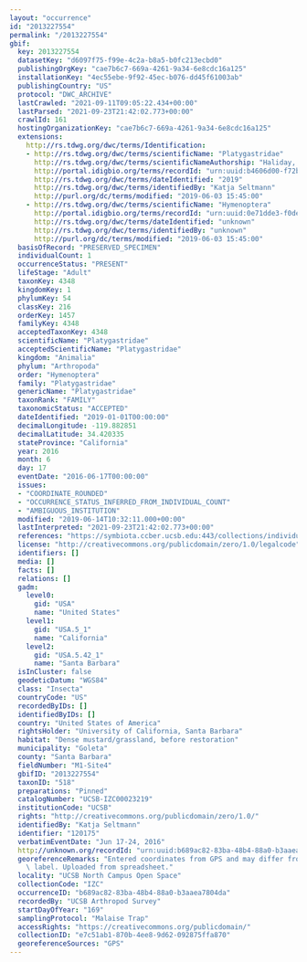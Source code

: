 ```yaml
---
layout: "occurrence"
id: "2013227554"
permalink: "/2013227554"
gbif:
  key: 2013227554
  datasetKey: "d6097f75-f99e-4c2a-b8a5-b0fc213ecbd0"
  publishingOrgKey: "cae7b6c7-669a-4261-9a34-6e8cdc16a125"
  installationKey: "4ec55ebe-9f92-45ec-b076-dd45f61003ab"
  publishingCountry: "US"
  protocol: "DWC_ARCHIVE"
  lastCrawled: "2021-09-11T09:05:22.434+00:00"
  lastParsed: "2021-09-23T21:42:02.773+00:00"
  crawlId: 161
  hostingOrganizationKey: "cae7b6c7-669a-4261-9a34-6e8cdc16a125"
  extensions:
    http://rs.tdwg.org/dwc/terms/Identification:
    - http://rs.tdwg.org/dwc/terms/scientificName: "Platygastridae"
      http://rs.tdwg.org/dwc/terms/scientificNameAuthorship: "Haliday, 1833"
      http://portal.idigbio.org/terms/recordId: "urn:uuid:b4606d00-f72b-41f0-962b-ad234896ca59"
      http://rs.tdwg.org/dwc/terms/dateIdentified: "2019"
      http://rs.tdwg.org/dwc/terms/identifiedBy: "Katja Seltmann"
      http://purl.org/dc/terms/modified: "2019-06-03 15:45:00"
    - http://rs.tdwg.org/dwc/terms/scientificName: "Hymenoptera"
      http://portal.idigbio.org/terms/recordId: "urn:uuid:0e71dde3-f0de-49e6-b819-170c52e26adb"
      http://rs.tdwg.org/dwc/terms/dateIdentified: "unknown"
      http://rs.tdwg.org/dwc/terms/identifiedBy: "unknown"
      http://purl.org/dc/terms/modified: "2019-06-03 15:45:00"
  basisOfRecord: "PRESERVED_SPECIMEN"
  individualCount: 1
  occurrenceStatus: "PRESENT"
  lifeStage: "Adult"
  taxonKey: 4348
  kingdomKey: 1
  phylumKey: 54
  classKey: 216
  orderKey: 1457
  familyKey: 4348
  acceptedTaxonKey: 4348
  scientificName: "Platygastridae"
  acceptedScientificName: "Platygastridae"
  kingdom: "Animalia"
  phylum: "Arthropoda"
  order: "Hymenoptera"
  family: "Platygastridae"
  genericName: "Platygastridae"
  taxonRank: "FAMILY"
  taxonomicStatus: "ACCEPTED"
  dateIdentified: "2019-01-01T00:00:00"
  decimalLongitude: -119.882851
  decimalLatitude: 34.420335
  stateProvince: "California"
  year: 2016
  month: 6
  day: 17
  eventDate: "2016-06-17T00:00:00"
  issues:
  - "COORDINATE_ROUNDED"
  - "OCCURRENCE_STATUS_INFERRED_FROM_INDIVIDUAL_COUNT"
  - "AMBIGUOUS_INSTITUTION"
  modified: "2019-06-14T10:32:11.000+00:00"
  lastInterpreted: "2021-09-23T21:42:02.773+00:00"
  references: "https://symbiota.ccber.ucsb.edu:443/collections/individual/index.php?occid=120175"
  license: "http://creativecommons.org/publicdomain/zero/1.0/legalcode"
  identifiers: []
  media: []
  facts: []
  relations: []
  gadm:
    level0:
      gid: "USA"
      name: "United States"
    level1:
      gid: "USA.5_1"
      name: "California"
    level2:
      gid: "USA.5.42_1"
      name: "Santa Barbara"
  isInCluster: false
  geodeticDatum: "WGS84"
  class: "Insecta"
  countryCode: "US"
  recordedByIDs: []
  identifiedByIDs: []
  country: "United States of America"
  rightsHolder: "University of California, Santa Barbara"
  habitat: "Dense mustard/grassland, before restoration"
  municipality: "Goleta"
  county: "Santa Barbara"
  fieldNumber: "M1-Site4"
  gbifID: "2013227554"
  taxonID: "518"
  preparations: "Pinned"
  catalogNumber: "UCSB-IZC00023219"
  institutionCode: "UCSB"
  rights: "http://creativecommons.org/publicdomain/zero/1.0/"
  identifiedBy: "Katja Seltmann"
  identifier: "120175"
  verbatimEventDate: "Jun 17-24, 2016"
  http://unknown.org/recordId: "urn:uuid:b689ac82-83ba-48b4-88a0-b3aaea7804da"
  georeferenceRemarks: "Entered coordinates from GPS and may differ from what is on\
    \ label. Uploaded from spreadsheet."
  locality: "UCSB North Campus Open Space"
  collectionCode: "IZC"
  occurrenceID: "b689ac82-83ba-48b4-88a0-b3aaea7804da"
  recordedBy: "UCSB Arthropod Survey"
  startDayOfYear: "169"
  samplingProtocol: "Malaise Trap"
  accessRights: "https://creativecommons.org/publicdomain/"
  collectionID: "e7c51ab1-870b-4ee8-9d62-092875ffa870"
  georeferenceSources: "GPS"
---
```

